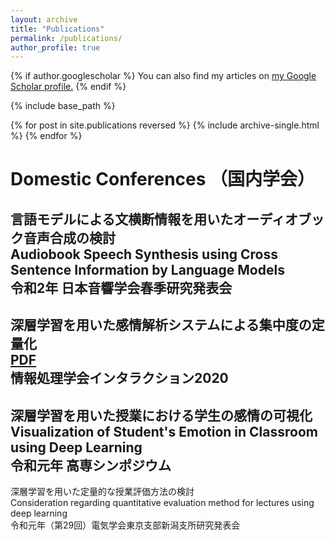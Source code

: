```yaml
---
layout: archive
title: "Publications"
permalink: /publications/
author_profile: true
---
```


{% if author.googlescholar %}
  You can also find my articles on <u><a href="{{author.googlescholar}}">my Google Scholar profile</a>.</u>
{% endif %}

{% include base_path %}

{% for post in site.publications reversed %}
  {% include archive-single.html %}
{% endfor %}

# Domestic Conferences  （国内学会）

言語モデルによる文横断情報を用いたオーディオブック音声合成の検討  
Audiobook Speech Synthesis using Cross Sentence Information by Language Models  
令和2年 日本音響学会春季研究発表会  
---

深層学習を用いた感情解析システムによる集中度の定量化  
[PDF](http://www.interaction-ipsj.org/proceedings/2020/data/pdf/2P-80.pdf)  
情報処理学会インタラクション2020  
---

深層学習を用いた授業における学生の感情の可視化
Visualization of Student's Emotion in Classroom using Deep Learning  
令和元年 高専シンポジウム
---

深層学習を用いた定量的な授業評価方法の検討  
Consideration regarding quantitative evaluation method for lectures using deep learning  
令和元年（第29回）電気学会東京支部新潟支所研究発表会  
